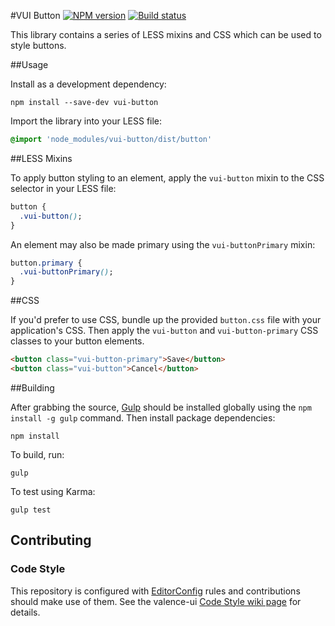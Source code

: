 #VUI Button
[![NPM version][npm-image]][npm-url]
[![Build status][ci-image]][ci-url]

This library contains a series of LESS mixins and CSS which can be used to
style buttons.

##Usage

Install as a development dependency:

```shell
npm install --save-dev vui-button
```

Import the library into your LESS file:

```css
@import 'node_modules/vui-button/dist/button'
```

##LESS Mixins

To apply button styling to an element, apply the `vui-button` mixin to the CSS
selector in your LESS file:

```css
button {
  .vui-button();
}
```

An element may also be made primary using the `vui-buttonPrimary` mixin:

```css
button.primary {
  .vui-buttonPrimary();
}
```

##CSS

If you'd prefer to use CSS, bundle up the provided `button.css` file with
your application's CSS. Then apply the `vui-button` and `vui-button-primary`
CSS classes to your button elements.

```html
<button class="vui-button-primary">Save</button>
<button class="vui-button">Cancel</button>
```

##Building

After grabbing the source, [Gulp](http://gulpjs.com/) should be installed globally
using the `npm install -g gulp` command. Then install package dependencies:

```shell
npm install
```

To build, run:

```shell
gulp
```

To test using Karma:

```shell
gulp test
```

## Contributing

### Code Style

This repository is configured with [EditorConfig](http://editorconfig.org) rules and contributions should make use of them. See the valence-ui [Code Style wiki page](https://github.com/Desire2Learn-Valence/valence-ui-helpers/wiki/Code-Style) for details.

[npm-url]: https://npmjs.org/package/vui-button
[npm-image]: https://badge.fury.io/js/vui-button.png
[ci-image]: https://travis-ci.org/Desire2Learn-Valence/valence-ui-button.svg?branch=master
[ci-url]: https://travis-ci.org/Desire2Learn-Valence/valence-ui-button
